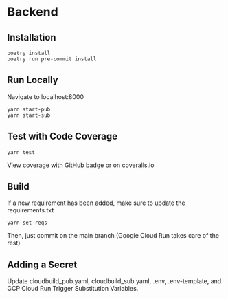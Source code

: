 # Backend

## Installation

```
poetry install
poetry run pre-commit install
```

## Run Locally

Navigate to localhost:8000

```
yarn start-pub
yarn start-sub
```

## Test with Code Coverage

```
yarn test
```

View coverage with GitHub badge or on coveralls.io

## Build

If a new requirement has been added, make sure to update the requirements.txt

```
yarn set-reqs
```

Then, just commit on the main branch (Google Cloud Run takes care of the rest)

## Adding a Secret

Update cloudbuild_pub.yaml, cloudbuild_sub.yaml, .env, .env-template, and GCP Cloud Run Trigger Substitution Variables.
